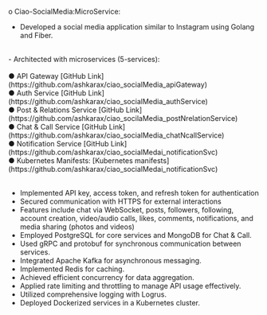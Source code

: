 o Ciao-SocialMedia:MicroService:
- Developed a social media application similar to Instagram using Golang and Fiber.
<br>
  - Architected with microservices (5-services): <br><br>
  ● API Gateway 
    [GitHub Link](https://github.com/ashkarax/ciao_socialMedia_apiGateway)  <br>
  ● Auth Service
    [GitHub Link](https://github.com/ashkarax/ciao_socialMedia_authService) <br>
  ● Post & Relations Service
    [GitHub Link](https://github.com/ashkarax/ciao_socilaMedia_postNrelationService) <br>
  ● Chat & Call Service
    [GitHub Link](https://github.com/ashkarax/ciao_socialMedia_chatNcallService) <br>
  ● Notification Service
    [GitHub Link](https://github.com/ashkarax/ciao_socialMedai_notificationSvc) <br>
  ● Kubernetes Manifests:
    [Kubernetes manifests](https://github.com/ashkarax/ciao_socialMedai_notificationSvc)<br><br>


- Implemented API key, access token, and refresh token for authentication
- Secured communication with HTTPS for external interactions
- Features include chat via WebSocket, posts, followers, following, account creation, video/audio calls,
  likes, comments, notifications, and media sharing (photos and videos)
- Employed PostgreSQL for core services and MongoDB for Chat & Call.
- Used gRPC and protobuf for synchronous communication between services.
- Integrated Apache Kafka for asynchronous messaging.
- Implemented Redis for caching.
- Achieved efficient concurrency for data aggregation.
- Applied rate limiting and throttling to manage API usage effectively.
- Utilized comprehensive logging with Logrus.
- Deployed Dockerized services in a Kubernetes cluster.



